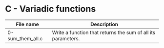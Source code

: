 # C - Variadic functions

| File name        | Description                                                  |
| ---------------- | ------------------------------------------------------------ |
| 0-sum_them_all.c | Write a function that returns the sum of all its parameters. |
